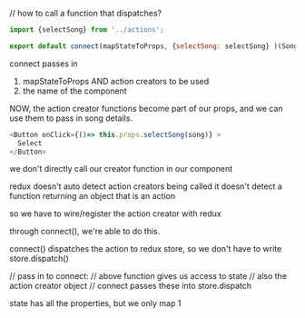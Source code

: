 // how to call a function that dispatches? 

```js
import {selectSong} from '../actions';

export default connect(mapStateToProps, {selectSong: selectSong} )(SongList);
```
connect passes in
1. mapStateToProps AND action creators to be used
2. the name of the component

NOW, the action creator functions become part of our props, and we can use them to pass in song details. 

```js
<Button onClick={()=> this.props.selectSong(song)} >
  Select
</Button>
```

we don't directly call our creator function in our component


redux doesn't auto detect action creators being called
it doesn't detect a function returning an object that is an action

so we have to wire/register the action creator with redux

through connect(), we're able to do this.

connect() dispatches the action to redux store, so we don't have to write store.dispatch()

// pass in to connect:
// above function gives us access to state
// also the action creator object
// connect passes these into store.dispatch

state has all the properties, but we only map 1